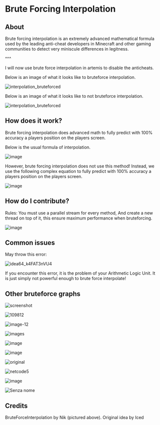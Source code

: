 # Brute Forcing Interpolation 

## About

Brute forcing interpolation is an extremely advanced mathematical formula used by the leading anti-cheat developers in Minecraft and other gaming communities to detect very miniscule differences in legitness.


^^^ 

I will now use brute force interpolation in artemis to disable the anticheats.

Below is an image of what it looks like to bruteforce interpolation.

![interpolation_bruteforced](https://user-images.githubusercontent.com/61439310/122414747-0b7e5100-cf90-11eb-8076-fcc0bc12cf08.png)

Below is an image of what it looks like to not bruteforce interpolation.

![interpolation_bruteforced](https://cdn.discordapp.com/attachments/752330613289386144/889982604093300747/image0.png)

## How does it work?

Brute forcing interpolation does advanced math to fully predict with 100% accuracy a players position on the players screen.

Below is the usual formula of interpolation.

![image](https://user-images.githubusercontent.com/50290580/122410309-79c11480-cf8c-11eb-95d6-14237c9587c5.png)


However, brute forcing interpolation does not use this method! Instead, we use the following complex equation to fully predict with 100% accuracy a players position on the players screen.

![image](https://media.istockphoto.com/vectors/math-formulas-seamless-pattern-hand-drawn-mathematical-equations-vector-id1226506908?k=6&m=1226506908&s=612x612&w=0&h=NJO-tRITHSOA4j2Y1tILQIBciKqFHC_Z4IKU-XJMa9A=)

## How do I contribute?

Rules: You must use a parallel stream for every method, And create a new thread on top of it, this ensure maximum performance when bruteforcing.

![image](https://user-images.githubusercontent.com/50290580/122411403-66fb0f80-cf8d-11eb-9757-f85e8c94366b.png)

## Common issues

May throw this error:

![idea64_k4FAT3nVU4](https://user-images.githubusercontent.com/67660019/122411666-37480980-cf85-11eb-9af1-33a20b1ca6ed.png)

If you encounter this error, it is the problem of your Arithmetic Logic Unit. It is just simply not powerful enough to brute force interpolate!


## Other bruteforce graphs

![screenshot](https://user-images.githubusercontent.com/67660019/122412443-dbca4b80-cf85-11eb-8320-03c650d55beb.png)

![109812](https://user-images.githubusercontent.com/67660019/122412518-ee448500-cf85-11eb-8376-33398ebf7ec8.png)

![image-12](https://user-images.githubusercontent.com/67660019/122412556-f4d2fc80-cf85-11eb-8caf-61e45eb0a5d7.jpg)

![images](https://user-images.githubusercontent.com/67660019/122412591-fd2b3780-cf85-11eb-9f8d-250ae94d7c02.png)

![image](https://user-images.githubusercontent.com/50290580/122412739-7e86c800-cf8e-11eb-8b9f-aca56b601761.png)

![image](https://user-images.githubusercontent.com/50290580/122412771-85add600-cf8e-11eb-9043-a81aaf126e3d.png)

![original](https://user-images.githubusercontent.com/67660019/122413303-8d697c80-cf86-11eb-9c92-ca9c75167235.jpg)

![netcode5](https://user-images.githubusercontent.com/67660019/122413307-8e021300-cf86-11eb-86a1-e8cd113923ce.png)

![image](https://user-images.githubusercontent.com/50290580/122413572-27cdbe00-cf8f-11eb-8e00-d0de6ffb0f91.png)

![Senza nome](https://user-images.githubusercontent.com/67660019/122413942-0d8fe200-cf87-11eb-94d4-3b77a1b241ad.png)

## Credits
BruteForceInterpolation by Nik (pictured above).
Original idea by Iced
